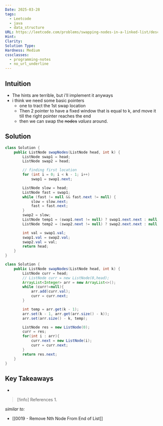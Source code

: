 ```yaml
---
Date: 2025-03-28
tags:
  - Leetcode
  - java
  - data_structure
URL: https://leetcode.com/problems/swapping-nodes-in-a-linked-list/description/
Hint: 
Clarity: 
Solution Type: 
Hardness: Medium
cssclasses:
  - programming-notes
  - no_url_underline
---
```


## Intuition
- The hints are terrible, but i'll implement it anyways
- i think we need some basic pointers
	- one to tract the 1st swap location
	- Then 2 pointer to have a fixed window that is equal to k, and move it till the right pointer reaches the end
	- then we can swap the ~~nodes~~ *values* around.
## Solution
```java title="Initial Attempt"
class Solution {
    public ListNode swapNodes(ListNode head, int k) {
        ListNode swap1 = head;
        ListNode swap2 = head;

        // finding first location
        for (int i = 0; i < k - 1; i++)
            swap1 = swap1.next;

        ListNode slow = head;
        ListNode fast = swap1;
        while (fast != null && fast.next != null) {
            slow = slow.next;
            fast = fast.next;
        }
        swap2 = slow;
        ListNode temp1 = (swap1.next != null) ? swap1.next.next : null;
        ListNode temp2 = (swap2.next != null) ? swap2.next.next : null;

        int val = swap1.val;
        swap1.val = swap2.val;
        swap2.val = val;
        return head;
    }
}
```

```java fold title="The hinted approach"
class Solution {
    public ListNode swapNodes(ListNode head, int k) {
        ListNode curr = head;
        // ListNode curr = new ListNode(0,head);
        ArrayList<Integer> arr = new ArrayList<>();
        while (curr!=null){
            arr.add(curr.val);
            curr = curr.next;
        }

        int temp = arr.get(k - 1);
        arr.set(k - 1, arr.get(arr.size() - k));
        arr.set(arr.size() - k, temp);

        ListNode res = new ListNode(0);
        curr = res;
        for(int i : arr){
            curr.next = new ListNode(i);
            curr = curr.next;
        }
        return res.next;
    }
}
```
## Key Takeaways
- 

> [!info] References
> 1. 

*similar to:* 
- [[0019 - Remove Nth Node From End of List]]